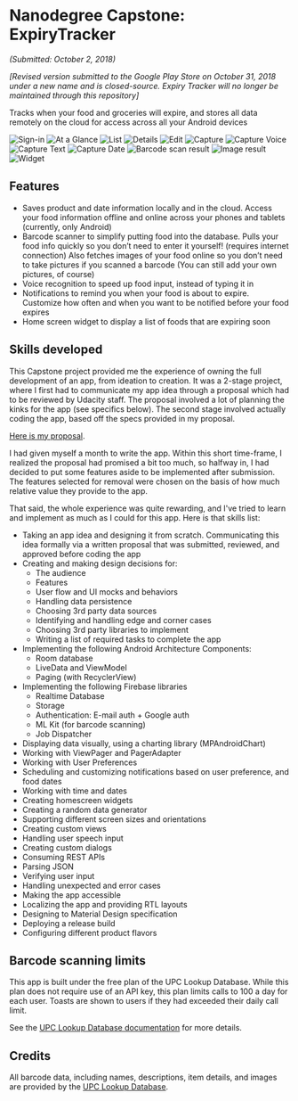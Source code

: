 # Nanodegree Capstone: ExpiryTracker
_(Submitted: October 2, 2018)_

_[Revised version submitted to the Google Play Store on October 31, 2018 under a new name and is closed-source. Expiry Tracker will no longer be maintained through this repository]_

Tracks when your food and groceries will expire, and stores all data remotely on the cloud for access across all your Android devices

![Sign-in](/website/images/screenshot_capstone_signin-phone-portrait.png)
![At a Glance](/website/images/screenshot_capstone_aag-phone-portrait.png)
![List](/website/images/screenshot_capstone_list-phone-portrait.png)
![Details](/website/images/screenshot_capstone_details-phone-portrait.png)
![Edit](/website/images/screenshot_capstone_edit-phone-portrait.png)
![Capture](/website/images/screenshot_capstone_capture-phone-portrait.png)
![Capture Voice](/website/images/screenshot_capstone_capture_voice-phone-portrait.png)
![Capture Text](/website/images/screenshot_capstone_capture_text-phone-portrait.png)
![Capture Date](/website/images/screenshot_capstone_date-phone-portrait.png)
![Barcode scan result](/website/images/screenshot_capstone_capture_barcode_overlay-phone-portrait.png)
![Image result](/website/images/screenshot_capstone_capture_image_overlay-phone-portrait.png)
![Widget](/website/images/screenshot_capstone_widget-phone-portrait.png)

## Features

- Saves product and date information locally and in the cloud. Access your food information offline and online across your phones and tablets (currently, only Android)
- Barcode scanner to simplify putting food into the database. Pulls your food info quickly so you don’t need to enter it yourself! (requires internet connection) Also fetches images of your food online so you don’t need to take pictures if you scanned a barcode (You can still add your own pictures, of course)
- Voice recognition to speed up food input, instead of typing it in
- Notifications to remind you when your food is about to expire. Customize how often and when you want to be notified before your food expires
- Home screen widget to display a list of foods that are expiring soon

## Skills developed

This Capstone project provided me the experience of owning the full development of an app, from ideation to creation. It was a 2-stage project, where I first had to communicate my app idea through a proposal which had to be reviewed by Udacity staff. The proposal involved a lot of planning the kinks for the app (see specifics below). The second stage involved actually coding the app, based off the specs provided in my proposal.

[Here is my proposal](../Capstone/Proposal.pdf). 

I had given myself a month to write the app. Within this short time-frame, I realized the proposal had promised a bit too much, so halfway in, I had decided to put some features aside to be implemented after submission. The features selected for removal were chosen on the basis of how much relative value they provide to the app.

That said, the whole experience was quite rewarding, and I've tried to learn and implement as much as I could for this app. Here is that skills list:

- Taking an app idea and designing it from scratch. Communicating this idea formally via a written proposal that was submitted, reviewed, and approved before coding the app
- Creating and making design decisions for:
  - The audience
  - Features
  - User flow and UI mocks and behaviors
  - Handling data persistence
  - Choosing 3rd party data sources
  - Identifying and handling edge and corner cases
  - Choosing 3rd party libraries to implement
  - Writing a list of required tasks to complete the app
- Implementing the following Android Architecture Components:
  - Room database
  - LiveData and ViewModel
  - Paging (with RecyclerView)
- Implementing the following Firebase libraries
  - Realtime Database
  - Storage
  - Authentication: E-mail auth + Google auth
  - ML Kit (for barcode scanning)
  - Job Dispatcher
- Displaying data visually, using a charting library (MPAndroidChart)
- Working with ViewPager and PagerAdapter
- Working with User Preferences
- Scheduling and customizing notifications based on user preference, and food dates
- Working with time and dates
- Creating homescreen widgets
- Creating a random data generator
- Supporting different screen sizes and orientations
- Creating custom views
- Handling user speech input
- Creating custom dialogs
- Consuming REST APIs
- Parsing JSON
- Verifying user input
- Handling unexpected and error cases
- Making the app accessible
- Localizing the app and providing RTL layouts
- Designing to Material Design specification
- Deploying a release build
- Configuring different product flavors

## Barcode scanning limits

This app is built under the free plan of the UPC Lookup Database. While this plan does not require use of an API key, this plan limits calls to 100 a day for each user. Toasts are shown to users if they had exceeded their daily call limit.

See the [UPC Lookup Database documentation](https://devs.upcitemdb.com/) for more details.

## Credits

All barcode data, including names, descriptions, item details, and images are provided by the [UPC Lookup Database](https://www.upcitemdb.com/). 
